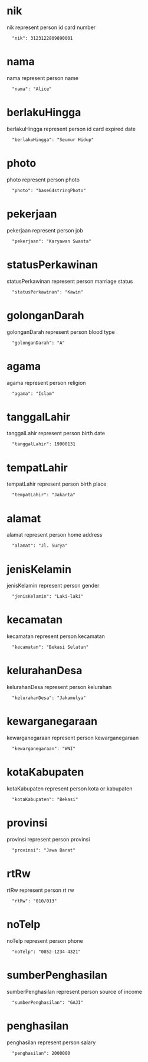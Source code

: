 # nik

nik represent person id card number

```
  "nik": 3123122809890001
```

# nama

nama represent person name

```
  "nama": "Alice"
```

# berlakuHingga

berlakuHingga represent person id card expired date

```
  "berlakuHingga": "Seumur Hidup"
```

# photo

photo represent person photo

```
  "photo": "base64stringPhoto"
```

# pekerjaan

pekerjaan represent person job

```
  "pekerjaan": "Karyawan Swasta"
```

# statusPerkawinan

statusPerkawinan represent person marriage status

```
  "statusPerkawinan": "Kawin"
```

# golonganDarah

golonganDarah represent person blood type

```
  "golonganDarah": "A"
```

# agama

agama represent person religion

```
  "agama": "Islam"
```

# tanggalLahir

tanggalLahir represent person birth date

```
  "tanggalLahir": 19900131
```

# tempatLahir

tempatLahir represent person birth place

```
  "tempatLahir": "Jakarta"
```

# alamat

alamat represent person home address

```
  "alamat": "Jl. Surya"
```

# jenisKelamin

jenisKelamin represent person gender

```
  "jenisKelamin": "Laki-laki"
```

# kecamatan

kecamatan represent person kecamatan

```
  "kecamatan": "Bekasi Selatan"
```

# kelurahanDesa

kelurahanDesa represent person kelurahan

```
  "kelurahanDesa": "Jakamulya"
```

# kewarganegaraan

kewarganegaraan represent person kewarganegaraan

```
  "kewarganegaraan": "WNI"
```

# kotaKabupaten

kotaKabupaten represent person kota or kabupaten

```
  "kotaKabupaten": "Bekasi"
```

# provinsi

provinsi represent person provinsi

```
  "provinsi": "Jawa Barat"
```

# rtRw

rtRw represent person rt rw

```
  "rtRw": "010/013"
```

# noTelp

noTelp represent person phone

```
  "noTelp": "0852-1234-4321"
```

# sumberPenghasilan

sumberPenghasilan represent person source of income

```
  "sumberPenghasilan": "GAJI"
```

# penghasilan

penghasilan represent person salary

```
  "penghasilan": 2000000
```
